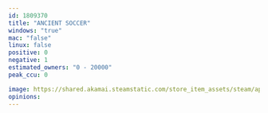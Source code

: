 ```yaml
---
id: 1809370
title: "ANCIENT SOCCER"
windows: "true"
mac: "false"
linux: false
positive: 0
negative: 1
estimated_owners: "0 - 20000"
peak_ccu: 0

image: https://shared.akamai.steamstatic.com/store_item_assets/steam/apps/1809370/header.jpg?t=1639470228
opinions:
---
```

